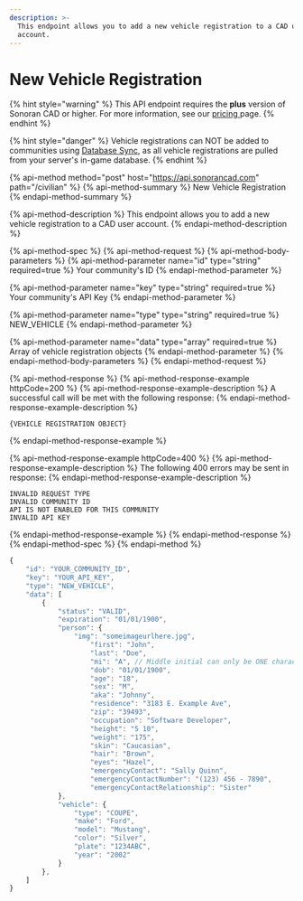 ```yaml
---
description: >-
  This endpoint allows you to add a new vehicle registration to a CAD user
  account.
---
```


# New Vehicle Registration

{% hint style="warning" %}
This API endpoint requires the **plus** version of Sonoran CAD or higher. For more information, see our [pricing ](../../../../pricing/faq/)page.
{% endhint %}

{% hint style="danger" %}
Vehicle registrations can NOT be added to communities using [Database Sync](), as all vehicle registrations are pulled from your server's in-game database.
{% endhint %}

{% api-method method="post" host="https://api.sonorancad.com" path="/civilian" %}
{% api-method-summary %}
New Vehicle Registration
{% endapi-method-summary %}

{% api-method-description %}
This endpoint allows you to add a new vehicle registration to a CAD user account.
{% endapi-method-description %}

{% api-method-spec %}
{% api-method-request %}
{% api-method-body-parameters %}
{% api-method-parameter name="id" type="string" required=true %}
Your community's ID
{% endapi-method-parameter %}

{% api-method-parameter name="key" type="string" required=true %}
Your community's API Key
{% endapi-method-parameter %}

{% api-method-parameter name="type" type="string" required=true %}
NEW\_VEHICLE
{% endapi-method-parameter %}

{% api-method-parameter name="data" type="array" required=true %}
Array of vehicle registration objects
{% endapi-method-parameter %}
{% endapi-method-body-parameters %}
{% endapi-method-request %}

{% api-method-response %}
{% api-method-response-example httpCode=200 %}
{% api-method-response-example-description %}
A successful call will be met with the following response:
{% endapi-method-response-example-description %}

```
{VEHICLE REGISTRATION OBJECT}
```
{% endapi-method-response-example %}

{% api-method-response-example httpCode=400 %}
{% api-method-response-example-description %}
The following 400 errors may be sent in response:
{% endapi-method-response-example-description %}

```http
INVALID REQUEST TYPE
INVALID COMMUNITY ID
API IS NOT ENABLED FOR THIS COMMUNITY
INVALID API KEY
```
{% endapi-method-response-example %}
{% endapi-method-response %}
{% endapi-method-spec %}
{% endapi-method %}

```javascript
{
    "id": "YOUR_COMMUNITY_ID",
    "key": "YOUR_API_KEY",
    "type": "NEW_VEHICLE",
    "data": [
        {
            "status": "VALID",
            "expiration": "01/01/1900",
            "person": {
                "img": "someimageurlhere.jpg",
    		        "first": "John",
    		        "last": "Doe",
    		        "mi": "A", // Middle initial can only be ONE character
    		        "dob": "01/01/1900",
    		        "age": "18",
    		        "sex": "M",
    	    	    "aka": "Johnny",
    	    	    "residence": "3183 E. Example Ave",
        		    "zip": "39493",
        		    "occupation": "Software Developer",
        		    "height": "5 10",
        		    "weight": "175",
        		    "skin": "Caucasian",
        		    "hair": "Brown",
        		    "eyes": "Hazel",
        		    "emergencyContact": "Sally Quinn",
        		    "emergencyContactNumber": "(123) 456 - 7890",
        		    "emergencyContactRelationship": "Sister"
            },
            "vehicle": {
                "type": "COUPE",
                "make": "Ford",
                "model": "Mustang",
                "color": "Silver",
                "plate": "1234ABC",
                "year": "2002"
            }
        },
    ]
}
```

